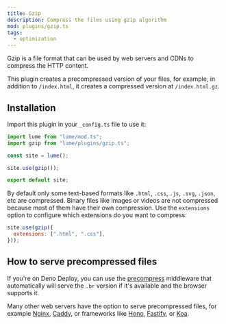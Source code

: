 ```yaml
---
title: Gzip
description: Compress the files using gzip algorithm
mod: plugins/gzip.ts
tags:
  - optimization
---
```


Gzip is a file format that can be used by web servers and CDNs to compress the
HTTP content.

This plugin creates a precompressed version of your files, for example, in
addition to `/index.html`, it creates a compressed version at `/index.html.gz`.

## Installation

Import this plugin in your `_config.ts` file to use it:

```js
import lume from "lume/mod.ts";
import gzip from "lume/plugins/gzip.ts";

const site = lume();

site.use(gzip());

export default site;
```

By default only some text-based formats like `.html`, `.css`, `.js`, `.svg`,
`.json`, etc are compressed. Binary files like images or videos are not
compressed because most of them have their own compression. Use the `extensions`
option to configure which extensions do you want to compress:

```js
site.use(gzip({
  extensions: [".html", ".css"],
}));
```

## How to serve precompressed files

If you're on Deno Deploy, you can use the
[precompress](../docs/core/server.md#precompress) middleware that automatically
will serve the `.br` version if it's available and the browser supports it.

Many other web servers have the option to serve precompressed files, for example
[Nginx](https://nginx.org/en/docs/http/ngx_http_gzip_static_module.html),
[Caddy](https://caddyserver.com/docs/caddyfile/directives/file_server#precompressed),
or frameworks like
[Hono](https://hono.dev/docs/getting-started/,deno#precompressed),
[Fastify](https://github.com/fastify/fastify-static?tab=readme-ov-file#precompressed),
or [Koa](https://github.com/koajs/static?tab=readme-ov-file#options).
